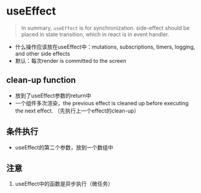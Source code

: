 # useEffect

> In summary, `useEffect` is for synchronization. side-effect should be placed in state transition, which in react is in event handler.

- 什么操作应该放在useEffect中：mutations, subscriptions, timers, logging, and other side effects
- 默认：每次render is committed to the screen

## clean-up function

- 放到了useEffect参数的return中
- 一个组件多次渲染，the previous effect is cleaned up before executing the next effect. （先执行上一个effect的clean-up）

## 条件执行

- useEffect的第二个参数，放到一个数组中

## 注意

1. useEffect中的函数是异步执行（微任务）